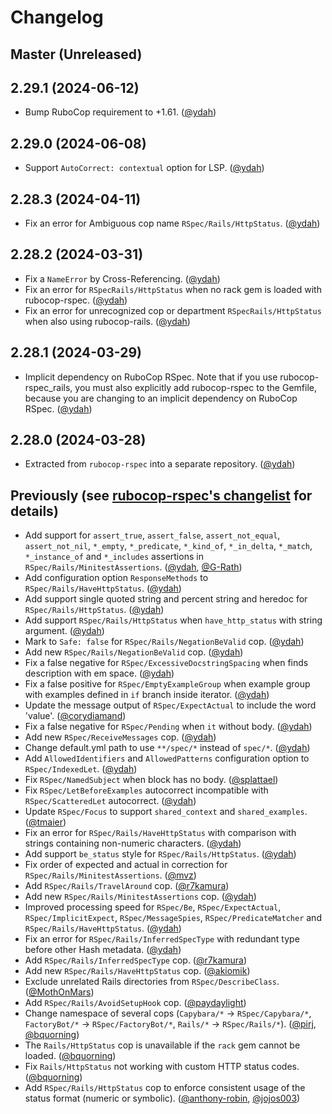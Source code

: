 # Changelog

## Master (Unreleased)

## 2.29.1 (2024-06-12)

- Bump RuboCop requirement to +1.61. ([@ydah])

## 2.29.0 (2024-06-08)

- Support `AutoCorrect: contextual` option for LSP. ([@ydah])

## 2.28.3 (2024-04-11)

- Fix an error for Ambiguous cop name `RSpec/Rails/HttpStatus`. ([@ydah])

## 2.28.2 (2024-03-31)

- Fix a `NameError` by Cross-Referencing. ([@ydah])
- Fix an error for `RSpecRails/HttpStatus` when no rack gem is loaded with rubocop-rspec. ([@ydah])
- Fix an error for unrecognized cop or department `RSpecRails/HttpStatus` when also using rubocop-rails. ([@ydah])

## 2.28.1 (2024-03-29)

- Implicit dependency on RuboCop RSpec. Note that if you use rubocop-rspec_rails, you must also explicitly add rubocop-rspec to the Gemfile, because you are changing to an implicit dependency on RuboCop RSpec. ([@ydah])

## 2.28.0 (2024-03-28)

- Extracted from `rubocop-rspec` into a separate repository. ([@ydah])

## Previously (see [rubocop-rspec's changelist](https://github.com/rubocop/rubocop-rspec/blob/v2.27.1/CHANGELOG.md) for details)

- Add support for `assert_true`, `assert_false`, `assert_not_equal`, `assert_not_nil`, `*_empty`, `*_predicate`, `*_kind_of`, `*_in_delta`, `*_match`, `*_instance_of` and `*_includes` assertions in `RSpec/Rails/MinitestAssertions`. ([@ydah], [@G-Rath])
- Add configuration option `ResponseMethods` to `RSpec/Rails/HaveHttpStatus`. ([@ydah])
- Add support single quoted string and percent string and heredoc for `RSpec/Rails/HttpStatus`. ([@ydah])
- Add support `RSpec/Rails/HttpStatus` when `have_http_status` with string argument. ([@ydah])
- Mark to `Safe: false` for `RSpec/Rails/NegationBeValid` cop. ([@ydah])
- Add new `RSpec/Rails/NegationBeValid` cop. ([@ydah])
- Fix a false negative for `RSpec/ExcessiveDocstringSpacing` when finds description with em space. ([@ydah])
- Fix a false positive for `RSpec/EmptyExampleGroup` when example group with examples defined in `if` branch inside iterator. ([@ydah])
- Update the message output of `RSpec/ExpectActual` to include the word 'value'. ([@corydiamand])
- Fix a false negative for `RSpec/Pending` when `it` without body. ([@ydah])
- Add new `RSpec/ReceiveMessages` cop. ([@ydah])
- Change default.yml path to use `**/spec/*` instead of `spec/*`. ([@ydah])
- Add `AllowedIdentifiers` and `AllowedPatterns` configuration option to `RSpec/IndexedLet`. ([@ydah])
- Fix `RSpec/NamedSubject` when block has no body. ([@splattael])
- Fix `RSpec/LetBeforeExamples` autocorrect incompatible with `RSpec/ScatteredLet` autocorrect. ([@ydah])
- Update `RSpec/Focus` to support `shared_context` and `shared_examples`. ([@tmaier])
- Fix an error for `RSpec/Rails/HaveHttpStatus` with comparison with strings containing non-numeric characters. ([@ydah])
- Add support `be_status` style for `RSpec/Rails/HttpStatus`. ([@ydah])
- Fix order of expected and actual in correction for `RSpec/Rails/MinitestAssertions`. ([@mvz])
- Add `RSpec/Rails/TravelAround` cop. ([@r7kamura])
- Add new `RSpec/Rails/MinitestAssertions` cop. ([@ydah])
- Improved processing speed for `RSpec/Be`, `RSpec/ExpectActual`, `RSpec/ImplicitExpect`, `RSpec/MessageSpies`, `RSpec/PredicateMatcher` and `RSpec/Rails/HaveHttpStatus`. ([@ydah])
- Fix an error for `RSpec/Rails/InferredSpecType` with redundant type before other Hash metadata. ([@ydah])
- Add `RSpec/Rails/InferredSpecType` cop. ([@r7kamura])
- Add new `RSpec/Rails/HaveHttpStatus` cop. ([@akiomik])
- Exclude unrelated Rails directories from `RSpec/DescribeClass`. ([@MothOnMars])
- Add `RSpec/Rails/AvoidSetupHook` cop. ([@paydaylight])
- Change namespace of several cops (`Capybara/*` -> `RSpec/Capybara/*`, `FactoryBot/*` -> `RSpec/FactoryBot/*`, `Rails/*` -> `RSpec/Rails/*`). ([@pirj], [@bquorning])
- The `Rails/HttpStatus` cop is unavailable if the `rack` gem cannot be loaded. ([@bquorning])
- Fix `Rails/HttpStatus` not working with custom HTTP status codes. ([@bquorning])
- Add `RSpec/Rails/HttpStatus` cop to enforce consistent usage of the status format (numeric or symbolic). ([@anthony-robin], [@jojos003])

<!-- Contributors (alphabetically) -->

[@akiomik]: https://github.com/akiomik
[@anthony-robin]: https://github.com/anthony-robin
[@bquorning]: https://github.com/bquorning
[@corydiamand]: https://github.com/corydiamand
[@g-rath]: https://github.com/G-Rath
[@jojos003]: https://github.com/jojos003
[@mothonmars]: https://github.com/MothOnMars
[@mvz]: https://github.com/mvz
[@paydaylight]: https://github.com/paydaylight
[@pirj]: https://github.com/pirj
[@r7kamura]: https://github.com/r7kamura
[@splattael]: https://github.com/splattael
[@tmaier]: https://github.com/tmaier
[@ydah]: https://github.com/ydah
